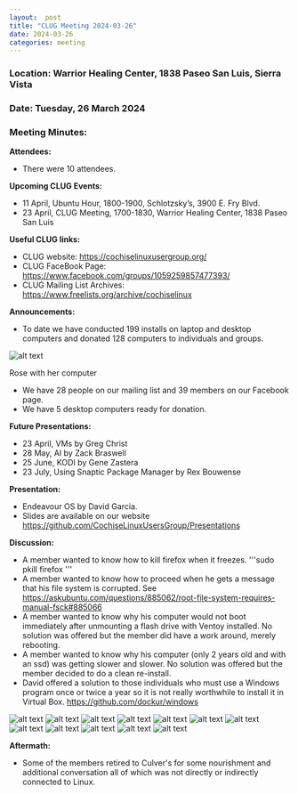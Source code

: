 ```yaml
---
layout:  post
title: "CLUG Meeting 2024-03-26"
date: 2024-03-26
categories: meeting
---
```


### Location: Warrior Healing Center, 1838 Paseo San Luis, Sierra Vista

### Date: Tuesday, 26 March 2024
### Meeting Minutes:

**Attendees:** 
 * There were 10 attendees.

**Upcoming CLUG Events:**
 * 11 April, Ubuntu Hour, 1800-1900, Schlotzsky’s, 3900 E. Fry Blvd.
 * 23 April, CLUG Meeting, 1700-1830, Warrior Healing Center, 1838 Paseo San Luis

**Useful CLUG links:**
 * CLUG website:  https://cochiselinuxusergroup.org/
 * CLUG FaceBook Page:  https://www.facebook.com/groups/1059259857477393/
 * CLUG Mailing List Archives:  https://www.freelists.org/archive/cochiselinux

**Announcements:**
 * To date we have conducted 199 installs on laptop and desktop computers and donated 128 computers to individuals and groups.

![alt text](https://raw.githubusercontent.com/CochiseLinuxUsersGroup/CochiseLinuxUsersGroup.github.io/master/images2/rsz_rose_and_her_surface_pro.jpg)

Rose with her computer

 * We have 28 people on our mailing list and 39 members on our Facebook page.
 * We have 5 desktop computers ready for donation.

**Future Presentations:**
 * 23 April, VMs by Greg Christ
 * 28 May, AI by Zack Braswell
 * 25 June, KODI by Gene Zastera
 * 23 July, Using Snaptic Package Manager by Rex Bouwense

**Presentation:**
 * Endeavour OS by David Garcia.
 * Slides are available on our website https://github.com/CochiseLinuxUsersGroup/Presentations

**Discussion:**
 * A member wanted to know how to kill firefox when it freezes.
   '''sudo pkill firefox '''
 * A member wanted to know how to proceed when he gets a message that his file system is corrupted.  See https://askubuntu.com/questions/885062/root-file-system-requires-manual-fsck#885066
 * A member wanted to know why his computer would not boot immediately after unmounting a flash drive with Ventoy installed.  No solution was offered but the member did have a work around, merely rebooting.
 * A member wanted to know why his computer (only 2 years old and with an ssd) was getting slower and slower.  No solution was offered but the member decided to do a clean re-install.
 * David offered a solution to those individuals who must use a Windows program once or twice a year so it is not really worthwhile to install it in Virtual Box.  https://github.com/dockur/windows

![alt text](https://raw.githubusercontent.com/CochiseLinuxUsersGroup/CochiseLinuxUsersGroup.github.io/master/images2/rsz_clug_mtg_2024-03-26_01.jpg)
![alt text](https://raw.githubusercontent.com/CochiseLinuxUsersGroup/CochiseLinuxUsersGroup.github.io/master/images2/rsz_clug_mtg_2024-03-26_02.jpg)
![alt text](https://raw.githubusercontent.com/CochiseLinuxUsersGroup/CochiseLinuxUsersGroup.github.io/master/images2/rsz_clug_mtg_2024-03-26_03.jpg)
![alt text](https://raw.githubusercontent.com/CochiseLinuxUsersGroup/CochiseLinuxUsersGroup.github.io/master/images2/rsz_clug_mtg_2024-03-26_04.jpg)
![alt text](https://raw.githubusercontent.com/CochiseLinuxUsersGroup/CochiseLinuxUsersGroup.github.io/master/images2/rsz_clug_mtg_2024-03-26_05.jpg)
![alt text](https://raw.githubusercontent.com/CochiseLinuxUsersGroup/CochiseLinuxUsersGroup.github.io/master/images2/rsz_clug_mtg_2024-03-26_06.jpg)
![alt text](https://raw.githubusercontent.com/CochiseLinuxUsersGroup/CochiseLinuxUsersGroup.github.io/master/images2/rsz_clug_mtg_2024-03-26_07.jpg)
![alt text](https://raw.githubusercontent.com/CochiseLinuxUsersGroup/CochiseLinuxUsersGroup.github.io/master/images2/rsz_clug_mtg_2024-03-26_10.jpg)
![alt text](https://raw.githubusercontent.com/CochiseLinuxUsersGroup/CochiseLinuxUsersGroup.github.io/master/images2/rsz_clug_mtg_2024-03-26_12.jpg)
![alt text](https://raw.githubusercontent.com/CochiseLinuxUsersGroup/CochiseLinuxUsersGroup.github.io/master/images2/rsz_clug_mtg_2024-03-26_13.jpg)
![alt text](https://raw.githubusercontent.com/CochiseLinuxUsersGroup/CochiseLinuxUsersGroup.github.io/master/images2/rsz_clug_mtg_2024-03-26_14.jpg)
![alt text](https://raw.githubusercontent.com/CochiseLinuxUsersGroup/CochiseLinuxUsersGroup.github.io/master/images2/rsz_clug_mtg_2024-03-26_15.jpg)

**Aftermath:**
 * Some of the members retired to Culver's for some nourishment and additional conversation all of which was not directly or indirectly connected to Linux.

